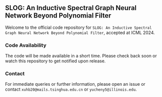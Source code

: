## SLOG: An Inductive Spectral Graph Neural Network Beyond Polynomial Filter

Welcome to the official code repository for `SLOG: An Inductive Spectral Graph Neural Network Beyond Polynomial Filter`, accepted at ICML 2024. 

### Code Availability
The code will be made available in a short time. Please check back soon or watch this repository to get notified upon release.

### Contact
For immediate queries or further information, please open an issue or contact `xuhb20@mails.tsinghua.edu.cn` or `yucheny5@illinois.edu`.
